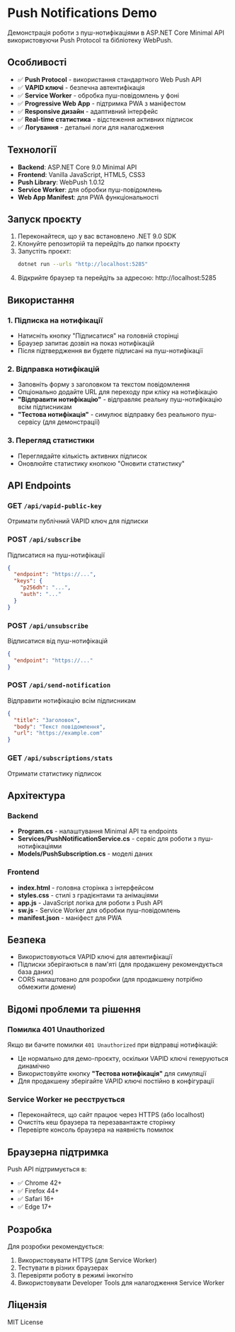 # Push Notifications Demo

Демонстрація роботи з пуш-нотифікаціями в ASP.NET Core Minimal API використовуючи Push Protocol та бібліотеку WebPush.

## Особливості

- ✅ **Push Protocol** - використання стандартного Web Push API
- ✅ **VAPID ключі** - безпечна автентифікація
- ✅ **Service Worker** - обробка пуш-повідомлень у фоні
- ✅ **Progressive Web App** - підтримка PWA з маніфестом
- ✅ **Responsive дизайн** - адаптивний інтерфейс
- ✅ **Real-time статистика** - відстеження активних підписок
- ✅ **Логування** - детальні логи для налагодження

## Технології

- **Backend**: ASP.NET Core 9.0 Minimal API
- **Frontend**: Vanilla JavaScript, HTML5, CSS3
- **Push Library**: WebPush 1.0.12
- **Service Worker**: для обробки пуш-повідомлень
- **Web App Manifest**: для PWA функціональності

## Запуск проєкту

1. Переконайтеся, що у вас встановлено .NET 9.0 SDK
2. Клонуйте репозиторій та перейдіть до папки проєкту
3. Запустіть проєкт:
   ```bash
   dotnet run --urls "http://localhost:5285"
   ```
4. Відкрийте браузер та перейдіть за адресою: http://localhost:5285

## Використання

### 1. Підписка на нотифікації
- Натисніть кнопку "Підписатися" на головній сторінці
- Браузер запитає дозвіл на показ нотифікацій
- Після підтвердження ви будете підписані на пуш-нотифікації

### 2. Відправка нотифікацій
- Заповніть форму з заголовком та текстом повідомлення
- Опціонально додайте URL для переходу при кліку на нотифікацію
- **"Відправити нотифікацію"** - відправляє реальну пуш-нотифікацію всім підписникам
- **"Тестова нотифікація"** - симулює відправку без реального пуш-сервісу (для демонстрації)

### 3. Перегляд статистики
- Переглядайте кількість активних підписок
- Оновлюйте статистику кнопкою "Оновити статистику"

## API Endpoints

### GET `/api/vapid-public-key`
Отримати публічний VAPID ключ для підписки

### POST `/api/subscribe`
Підписатися на пуш-нотифікації
```json
{
  "endpoint": "https://...",
  "keys": {
    "p256dh": "...",
    "auth": "..."
  }
}
```

### POST `/api/unsubscribe`
Відписатися від пуш-нотифікацій
```json
{
  "endpoint": "https://..."
}
```

### POST `/api/send-notification`
Відправити нотифікацію всім підписникам
```json
{
  "title": "Заголовок",
  "body": "Текст повідомлення",
  "url": "https://example.com"
}
```

### GET `/api/subscriptions/stats`
Отримати статистику підписок

## Архітектура

### Backend
- **Program.cs** - налаштування Minimal API та endpoints
- **Services/PushNotificationService.cs** - сервіс для роботи з пуш-нотифікаціями
- **Models/PushSubscription.cs** - моделі даних

### Frontend
- **index.html** - головна сторінка з інтерфейсом
- **styles.css** - стилі з градієнтами та анімаціями
- **app.js** - JavaScript логіка для роботи з Push API
- **sw.js** - Service Worker для обробки пуш-повідомлень
- **manifest.json** - маніфест для PWA

## Безпека

- Використовуються VAPID ключі для автентифікації
- Підписки зберігаються в пам'яті (для продакшену рекомендується база даних)
- CORS налаштовано для розробки (для продакшену потрібно обмежити домени)

## Відомі проблеми та рішення

### Помилка 401 Unauthorized
Якщо ви бачите помилки `401 Unauthorized` при відправці нотифікацій:
- Це нормально для демо-проєкту, оскільки VAPID ключі генеруються динамічно
- Використовуйте кнопку **"Тестова нотифікація"** для симуляції
- Для продакшену зберігайте VAPID ключі постійно в конфігурації

### Service Worker не реєструється
- Переконайтеся, що сайт працює через HTTPS (або localhost)
- Очистіть кеш браузера та перезавантажте сторінку
- Перевірте консоль браузера на наявність помилок

## Браузерна підтримка

Push API підтримується в:
- ✅ Chrome 42+
- ✅ Firefox 44+
- ✅ Safari 16+
- ✅ Edge 17+

## Розробка

Для розробки рекомендується:
1. Використовувати HTTPS (для Service Worker)
2. Тестувати в різних браузерах
3. Перевіряти роботу в режимі інкогніто
4. Використовувати Developer Tools для налагодження Service Worker

## Ліцензія

MIT License
